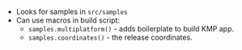 
- Looks for samples in `src/samples`
- Can use macros in build script:
  - `samples.multiplatform()` - adds boilerplate to build KMP app.
  - `samples.coordinates()` - the release coordinates.
